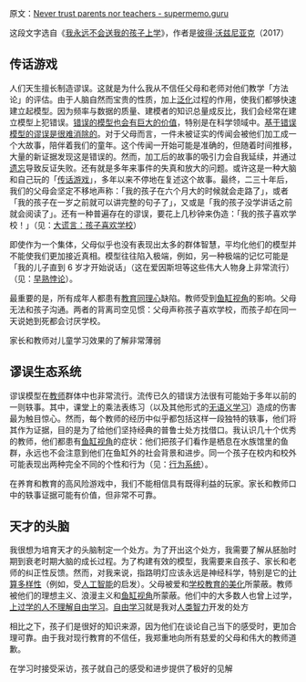 原文：[Never trust parents nor teachers - supermemo.guru](https://supermemo.guru/wiki/Never_trust_parents_nor_teachers)

这段文字选自《[我永远不会送我的孩子上学](https://supermemo.guru/wiki/Problem_of_Schooling)》，作者是[彼得·沃兹尼亚克](https://supermemo.guru/wiki/Piotr_Wozniak)（2017）

## 传话游戏

人们天生擅长制造谬误。这就是为什么我从不信任父母和老师对他们教学「方法论」的评估。由于人脑自然而宝贵的性质，加上[泛化](https://supermemo.guru/wiki/Generalization)过程的作用，使我们都够快速建立起模型。因为频率与数据的质量、建模者的知识总量成反比，我们会经常在建立模型上犯错误。[错误的模型也会有巨大的价值](https://supermemo.guru/wiki/Value_of_wrong_models)，特别是在科学领域中。[基于错误模型的谬误是很难消除的](https://supermemo.guru/wiki/Myths_are_easy_to_swallow_and_hard_to_kill)。对于父母而言，一件未被证实的传闻会被他们加工成一个大故事，陪伴着我们的童年。这个传闻一开始可能是准确的，但随着时间推移，大量的新证据发现这是错误的。然而，加工后的故事的吸引力会自我延续，并通过[遗忘](https://supermemo.guru/wiki/Forgetting)导致反证失败。还有就是多年来事件的失真和放大的问题。或许这是一种大脑和自己玩的「[传话游戏](https://en.wikipedia.org/wiki/Chinese_whispers)」，多年以来不停地在复述这个故事。最终，二三十年后，我们的父母会坚定不移地声称：「我的孩子在六个月大的时候就会走路了」，或者「我的孩子在一岁之前就可以讲完整的句子了」，又或是「我的孩子没学讲话之前就会阅读了」。还有一种普遍存在的谬误，要花上几秒钟来伪造：「我的孩子喜欢学校！」（见：[大谎言：孩子喜欢学校](https://supermemo.guru/wiki/Big_Fat_Lie:_Children_like_school)）

即使作为一个集体，父母似乎也没有表现出太多的群体智慧，平均化他们的模型并不能使我们更加接近真相。模型往往陷入极端，例如，另一种极端的记忆可能是「我的儿子直到 6 岁才开始说话」（这在爱因斯坦等这些伟大人物身上非常流行）（见：[早熟悖论](https://supermemo.guru/wiki/Precocity_paradox)）。

最重要的是，所有成年人都患有[教育同理心](https://supermemo.guru/wiki/Educational_empathy)缺陷。教师受到[鱼缸视角](https://supermemo.guru/wiki/Fish_tank_perspective)的影响。父母无法和孩子沟通。两者的背离司空见惯：父母声称孩子喜欢学校，而孩子却在同一天说她到死都会讨厌学校。

家长和教师对儿童学习效果的了解非常薄弱

## 谬误生态系统

谬误模型在[教师](https://supermemo.guru/wiki/Teacher)群体中也非常流行。流传已久的错误方法很有可能始于多年以前的一则轶事。其中，课堂上的乘法表练习（以及其他形式的[无语义学习](https://supermemo.guru/wiki/Asemantic_learning)）造成的伤害最为触目惊心。然而，每个教师的经历中似乎都包括这样一段独特的轶事，他们将其作为证据，目的是为了给他们坚持经典的普鲁士处方找借口。我认识几十个优秀的教师，他们都患有[鱼缸视角](https://supermemo.guru/wiki/Fish_tank_perspective)的症状：他们把孩子们看作是栖息在水族馆里的鱼群，永远也不会注意到他们在鱼缸外的社会背景和进步。同一个孩子在校内和校外可能表现出两种完全不同的个性和行为（见：[行为系统](https://supermemo.guru/wiki/Behavioral_system)）。

在养育和教育的高风险游戏中，我们不能相信具有既得利益的玩家。家长和教师口中的轶事证据可能有价值，但非常不可靠。

## 天才的头脑

我很想为培育天才的头脑制定一个处方。为了开出这个处方，我需要了解从胚胎时期到衰老时期大脑的成长过程。为了构建有效的模型，我需要来自孩子、家长和老师的纠正性反馈。然而，对我来说，指路明灯应该永远是神经科学，特别是它的[计算多样性](https://supermemo.guru/wiki/Conceptual_computation)（例如，受[人工智能](https://supermemo.guru/wiki/Artificial_intelligence)的启发）。父母被爱和[学校教育的美化](https://supermemo.guru/wiki/Glorification_of_schooling)所蒙蔽。教师被他们的理想主义、浪漫主义和[鱼缸视角](https://supermemo.guru/wiki/Fish_tank_perspective)所蒙蔽。他们中的大多数人也曾上过学，[上过学的人不理解自由学习](https://supermemo.guru/wiki/Schooled_people_do_not_understand_free_learning)。[自由学习](https://supermemo.guru/wiki/Free_learning)就是我对[人类智力](https://supermemo.guru/wiki/Intelligence)开发的处方

相比之下，孩子们是很好的知识来源，因为他们在谈论自己当下的感受时，更加合理可靠。由于我对现行教育的不信任，我郑重地向所有慈爱的父母和伟大的教师道歉。

在学习时接受采访，孩子就自己的感受和进步提供了极好的见解